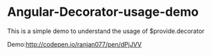 # Angular-Decorator-usage-demo
This is a simple demo to understand the usage of $provide.decorator

Demo:http://codepen.io/ranjan077/pen/dPjJVV

